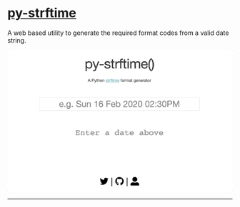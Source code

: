 # [py-strftime](https://pystrftime.com)

A web based utility to generate the required format codes from a valid date string.


<img src="/static/img/web_anim.gif?raw=true" width="640px">


---
